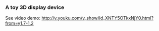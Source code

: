 ### A toy 3D display device
See video demo: http://v.youku.com/v_show/id_XNTY5OTkxNjY0.html?from=y1.7-1.2
